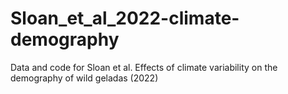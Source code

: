 # Sloan_et_al_2022-climate-demography

Data and code for Sloan et al. Effects of climate variability on the demography of wild geladas (2022)
